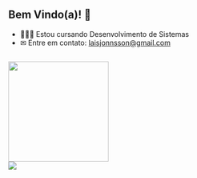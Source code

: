 ## Bem Vindo(a)! 👋

- 👩🏻‍💻 Estou cursando Desenvolvimento de Sistemas
- ✉ Entre em contato: laisjonnsson@gmail.com
##
<div>
 <a href="https://github.com/Lais236/github-readme-stats"> <img height=200 align="center" src="https://github-readme-stats.vercel.app/api?username=Lais236&theme=dracula&rank_icon=github" />
<div>
   <a href="https://instagram.com/jonnssonlais/" target="_blank"><img src="https://img.shields.io/badge/-Instagram-%23E4405F?style=for-the-badge&logo=instagram&logoColor=white" target="_blank"></a>

